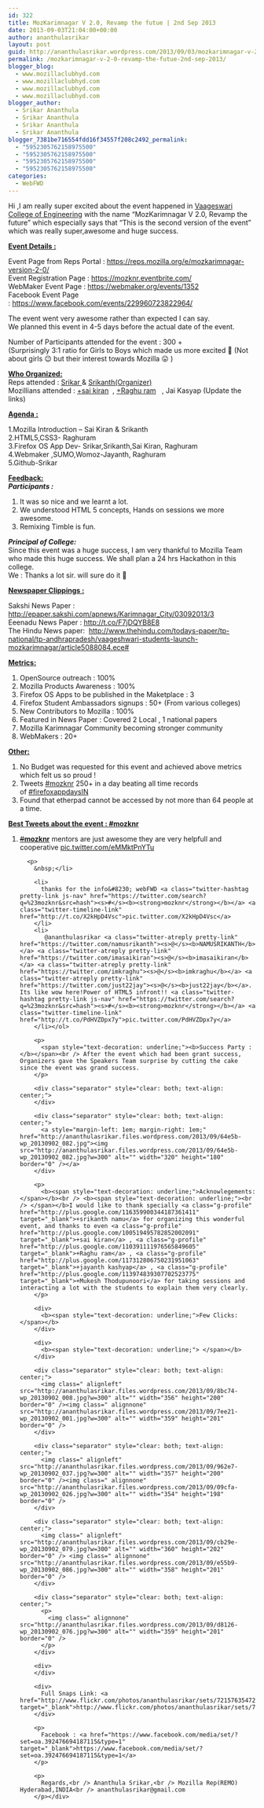 ```yaml
---
id: 322
title: MozKarimnagar V 2.0, Revamp the futue | 2nd Sep 2013
date: 2013-09-03T21:04:00+00:00
author: ananthulasrikar
layout: post
guid: http://ananthulasrikar.wordpress.com/2013/09/03/mozkarimnagar-v-2-0-revamp-the-futue-2nd-sep-2013/
permalink: /mozkarimnagar-v-2-0-revamp-the-futue-2nd-sep-2013/
blogger_blog:
  - www.mozillaclubhyd.com
  - www.mozillaclubhyd.com
  - www.mozillaclubhyd.com
  - www.mozillaclubhyd.com
blogger_author:
  - Srikar Ananthula
  - Srikar Ananthula
  - Srikar Ananthula
  - Srikar Ananthula
blogger_7381be716554fdd16f34557f208c2492_permalink:
  - "5952305762158975500"
  - "5952305762158975500"
  - "5952305762158975500"
  - "5952305762158975500"
categories:
  - WebFWD
---
```

<div dir="ltr" style="text-align: left;">
  <div>
    Hi ,I am really super excited about the event happened in <a href="http://vaageswaricolleges.com/VCE/Home.html" target="_blank">Vaageswari College of Engineering</a> with the name &#8220;MozKarimnagar V 2.0, Revamp the future&#8221; which especially says that &#8220;This is the second version of the event&#8221; which was really super,awesome and huge success.
  </div>
  
  <p>
    <span style="text-decoration: underline;"><b>Event Details :</b></span>
  </p>
  
  <div>
    Event Page from Reps Portal : <a href="https://reps.mozilla.org/e/mozkarimnagar-version-2-0/" target="_blank">https://reps.mozilla.org/e/mozkarimnagar-version-2-0/</a><br /> Event Registration Page : <a href="https://mozknr.eventbrite.com/" target="_blank">https://mozknr.eventbrite.com/</a><br /> WebMaker Event Page : <a href="https://webmaker.org/events/1352" target="_blank">https://webmaker.org/events/1352</a><br /> Facebook Event Page : <a href="https://www.facebook.com/events/229960723822964/" target="_blank">https://www.facebook.com/events/229960723822964/</a>
  </div>
  
  <p>
    The event went very awesome rather than expected I can say.<br /> We planned this event in 4-5 days before the actual date of the event.
  </p>
  
  <p>
    Number of Participants attended for the event : 300 +<br /> (Surprisingly 3:1 ratio for Girls to Boys which made us more excited 🙂 (Not about girls 😉 but their interest towards Mozilla 😛 )
  </p>
  
  <p>
    <span style="text-decoration: underline;"><b>Who Organized:</b></span><br /> Reps attended : <a href="https://reps.mozilla.org/u/ananthulasrikar" target="_blank">Srikar </a>& <a href="https://reps.mozilla.org/u/namusrikanth/" target="_blank">Srikanth(Organizer)</a><br /> Mozillians attended : <a class="g-profile" href="http://plus.google.com/100519495782852002091" target="_blank">+sai kiran</a>  , <a class="g-profile" href="http://plus.google.com/110391111976565849605" target="_blank">+Raghu ram</a> <span id="goog_1452083363"></span><span id="goog_1452083364"></span>  , Jai Kasyap (Update the links)
  </p>
  
  <p>
    <span style="text-decoration: underline;"><b>Agenda :</b></span>
  </p>
  
  <p>
    1.Mozilla Introduction &#8211; Sai Kiran & Srikanth<br /> 2.HTML5,CSS3- Raghuram<br /> 3.Firefox OS App Dev- Srikar,Srikanth,Sai Kiran, Raghuram<br /> 4.Webmaker ,SUMO,Womoz-Jayanth, Raghuram<br /> 5.Github-Srikar
  </p>
  
  <p>
    <span style="text-decoration: underline;"><b>Feedback:</b></span><br /> <b><i>Participants :</i></b>
  </p>
  
  <ol style="text-align: left;">
    <li>
      It was so nice and we learnt a lot.
    </li>
    <li>
      We understood HTML 5 concepts, Hands on sessions we more awesome.
    </li>
    <li>
      Remixing Timble is fun.
    </li>
  </ol>
  
  <p>
    <i><b>Principal of College:</b></i><br /> Since this event was a huge success, I am very thankful to Mozilla Team who made this huge success. We shall plan a 24 hrs Hackathon in this college.<br /> We : Thanks a lot sir. will sure do it 🙂
  </p>
  
  <p>
    <span style="text-decoration: underline;"><b>Newspaper Clippings : </b></span>
  </p>
  
  <p>
    Sakshi News Paper : <a href="http://epaper.sakshi.com/apnews/Karimnagar_City/03092013/3" target="_blank"> http://epaper.sakshi.com/apnews/Karimnagar_City/03092013/3</a><br /> Eeenadu News Paper : <a href="http://t.co/F7jDQYB8E8" target="_blank">http://t.co/F7jDQYB8E8</a><br /> The Hindu News paper:  <a href="http://www.thehindu.com/todays-paper/tp-national/tp-andhrapradesh/vaageshwari-students-launch-mozkarimnagar/article5088084.ece#" target="_blank"> http://www.thehindu.com/todays-paper/tp-national/tp-andhrapradesh/vaageshwari-students-launch-mozkarimnagar/article5088084.ece#</a>
  </p>
  
  <p>
    <b><span style="text-decoration: underline;">Metrics:</span></b>
  </p>
  
  <ol>
    <li>
      OpenSource outreach : 100%
    </li>
    <li>
      Mozilla Products Awareness : 100%
    </li>
    <li>
      Firefox OS Apps to be published in the Maketplace : 3
    </li>
    <li>
      Firefox Student Ambassadors signups : 50+ (From various colleges)
    </li>
    <li>
      New Contributors to Mozilla : 100%
    </li>
    <li>
      Featured in News Paper : Covered 2 Local , 1 national papers
    </li>
    <li>
      Mozilla Karimnagar Community becoming stronger community
    </li>
    <li>
      WebMakers : 20+
    </li>
  </ol>
  
  <div>
    <b><span style="text-decoration: underline;">Other:</span></b>
  </div>
  
  <ol>
    <li>
      No Budget was requested for this event and achieved above metrics which felt us so proud !
    </li>
    <li>
      Tweets <a href="http://topsy.com/s?q=%23mozknr&window=m&type=tweet" target="_blank">#mozknr</a> 250+ in a day beating all time records of <a href="http://topsy.com/s?q=%23firefoxosappdaysin&window=a&offset=90" target="_blank">#firefoxappdaysIN</a>
    </li>
    <li>
      Found that etherpad cannot be accessed by not more than 64 people at a time.
    </li>
  </ol>
  
  <p>
    <span style="text-decoration: underline;"><b>Best Tweets about the event : <a href="https://twitter.com/search?q=%23mozknr&mode=realtime" target="_blank">#mozknr</a></b></span>
  </p>
  
  <ol>
    <li>
      <div class="js-tweet-text tweet-text">
        <a class="twitter-hashtag pretty-link js-nav" href="https://twitter.com/search?q=%23mozknr&src=hash"><s>#</s><b><strong>mozknr</strong></b></a> mentors are just awesome they are very helpfull and cooperative <a class="twitter-timeline-link" href="http://t.co/eMMktPnYTu">pic.twitter.com/eMMktPnYTu</a>
      </div>
      
      <p>
        &nbsp;</li> 
        
        <li>
          thanks for the info&#8230; webFWD <a class="twitter-hashtag pretty-link js-nav" href="https://twitter.com/search?q=%23mozknr&src=hash"><s>#</s><b><strong>mozknr</strong></b></a> <a class="twitter-timeline-link" href="http://t.co/X2kHpD4Vsc">pic.twitter.com/X2kHpD4Vsc</a>
        </li>
        <li>
           @ananthulasrikar <a class="twitter-atreply pretty-link" href="https://twitter.com/namusrikanth"><s>@</s><b>NAMUSRIKANTH</b></a> <a class="twitter-atreply pretty-link" href="https://twitter.com/imasaikiran"><s>@</s><b>imasaikiran</b></a> <a class="twitter-atreply pretty-link" href="https://twitter.com/imkraghu"><s>@</s><b>imkraghu</b></a> <a class="twitter-atreply pretty-link" href="https://twitter.com/just22jay"><s>@</s><b>just22jay</b></a>. Its like wow here!Power of HTML5 infront!! <a class="twitter-hashtag pretty-link js-nav" href="https://twitter.com/search?q=%23mozknr&src=hash"><s>#</s><b><strong>mozknr</strong></b></a> <a class="twitter-timeline-link" href="http://t.co/PdHVZDpx7y">pic.twitter.com/PdHVZDpx7y</a>
        </li></ol> 
        
        <p>
          <span style="text-decoration: underline;"><b>Success Party :</b></span><br /> After the event which had been grant success, Organizers gave the Speakers Team surprise by cutting the cake since the event was grand success.
        </p>
        
        <div class="separator" style="clear: both; text-align: center;">
        </div>
        
        <div class="separator" style="clear: both; text-align: center;">
          <a style="margin-left: 1em; margin-right: 1em;" href="http://ananthulasrikar.files.wordpress.com/2013/09/64e5b-wp_20130902_082.jpg"><img src="http://ananthulasrikar.files.wordpress.com/2013/09/64e5b-wp_20130902_082.jpg?w=300" alt="" width="320" height="180" border="0" /></a>
        </div>
        
        <p>
          <b><span style="text-decoration: underline;">Acknowlegements:</span></b><br /> <b><span style="text-decoration: underline;"><br /> </span></b>I would like to thank specially <a class="g-profile" href="http://plus.google.com/116359900344187361411" target="_blank">+srikanth namu</a> for organizing this wonderful event, and thanks to even <a class="g-profile" href="http://plus.google.com/100519495782852002091" target="_blank">+sai kiran</a> , <a class="g-profile" href="http://plus.google.com/110391111976565849605" target="_blank">+Raghu ram</a> , <a class="g-profile" href="http://plus.google.com/117312806750231951063" target="_blank">+jayanth kashyap</a> , <a class="g-profile" href="http://plus.google.com/113974839307702523775" target="_blank">+Mukesh Thodupunoori</a> for taking sessions and interacting a lot with the students to explain them very clearly.
        </p>
        
        <div>
          <b><span style="text-decoration: underline;">Few Clicks:</span></b>
        </div>
        
        <div>
          <b><span style="text-decoration: underline;"> </span></b>
        </div>
        
        <div class="separator" style="clear: both; text-align: center;">
          <img class=" alignleft" src="http://ananthulasrikar.files.wordpress.com/2013/09/8bc74-wp_20130902_008.jpg?w=300" alt="" width="356" height="200" border="0" /><img class=" alignnone" src="http://ananthulasrikar.files.wordpress.com/2013/09/7ee21-wp_20130902_001.jpg?w=300" alt="" width="359" height="201" border="0" />
        </div>
        
        <div class="separator" style="clear: both; text-align: center;">
          <img class=" alignleft" src="http://ananthulasrikar.files.wordpress.com/2013/09/962e7-wp_20130902_037.jpg?w=300" alt="" width="357" height="200" border="0" /><img class=" alignnone" src="http://ananthulasrikar.files.wordpress.com/2013/09/09cfa-wp_20130902_026.jpg?w=300" alt="" width="354" height="198" border="0" />
        </div>
        
        <div class="separator" style="clear: both; text-align: center;">
          <img class=" alignleft" src="http://ananthulasrikar.files.wordpress.com/2013/09/cb29e-wp_20130902_079.jpg?w=300" alt="" width="360" height="202" border="0" /> <img class=" alignnone" src="http://ananthulasrikar.files.wordpress.com/2013/09/e55b9-wp_20130902_086.jpg?w=300" alt="" width="358" height="201" border="0" />
        </div>
        
        <div class="separator" style="clear: both; text-align: center;">
          <p>
            <img class=" alignnone" src="http://ananthulasrikar.files.wordpress.com/2013/09/d8126-wp_20130902_076.jpg?w=300" alt="" width="359" height="201" border="0" />
          </p>
        </div>
        
        <div>
        </div>
        
        <div>
          Full Snaps Link: <a href="http://www.flickr.com/photos/ananthulasrikar/sets/72157635472371954/" target="_blank">http://www.flickr.com/photos/ananthulasrikar/sets/72157635472371954/</a>
        </div>
        
        <p>
          Facebook : <a href="https://www.facebook.com/media/set/?set=oa.392476694187115&type=1" target="_blank">https://www.facebook.com/media/set/?set=oa.392476694187115&type=1</a>
        </p>
        
        <p>
          Regards,<br /> Ananthula Srikar,<br /> Mozilla Rep(REMO) Hyderabad,INDIA<br /> ananthulasrikar@gmail.com
        </p></div>